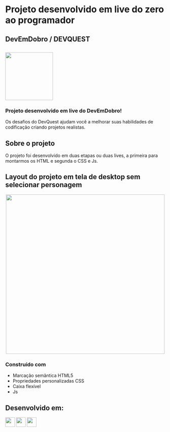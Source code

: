 # Projeto desenvolvido em live do zero ao programador

## DevEmDobro / DEVQUEST

## <a href="https://devemdobro.com" target="_blank"><img src="https://github.com/HumbertoFox/x-men-szpc/assets/126817628/c504cb9f-0111-4041-952a-48f78259ea75" width="150px" target="_blank"/></a>

### Projeto desenvolvido em live do DevEmDobro!

  Os desafios do DevQuest ajudam você a melhorar suas habilidades de codificação criando projetos realistas.

## Sobre o projeto

  O projeto foi desenvolvido em duas etapas ou duas lives, a primeira para montarmos os HTML e segunda o CSS e Js.

## Layout do projeto em tela de desktop sem selecionar personagem

<div align="center">

  <img src="https://github.com/HumbertoFox/repository/assets/126817628/2542fa95-35b1-40f2-a5cf-a8bef8c9244b" width="500px"/>

</div>

### Construído com

- Marcação semântica HTML5
- Propriedades personalizadas CSS
- Caixa flexível
- Js

## Desenvolvido em:
<div>
  <img src="https://cdn.jsdelivr.net/gh/devicons/devicon/icons/html5/html5-original.svg" width="30px"/>
  <img src="https://cdn.jsdelivr.net/gh/devicons/devicon/icons/css3/css3-original.svg" width="30px"/>
  <img src="https://cdn.jsdelivr.net/gh/devicons/devicon/icons/javascript/javascript-original.svg" width="30px"/>
</div>
